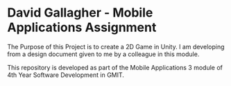 # David Gallagher - Mobile Applications Assignment
The Purpose of this Project is to create a 2D Game in Unity. I am developing from a design document given to me by a colleague in this module.

This repository is developed as part of the Mobile Applications 3 module of 4th Year Software Development in GMIT.
